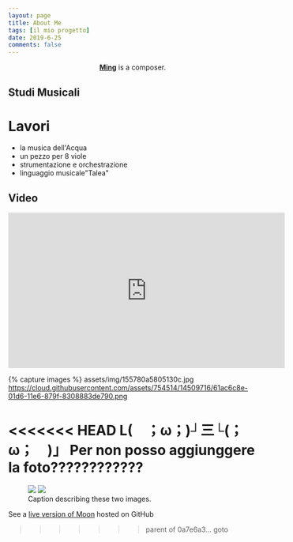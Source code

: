 ```yaml
---
layout: page
title: About Me
tags: [il mio progetto]
date: 2019-6-25
comments: false
---
```


<center><a href="http://guanming1989.github.io"><b>Ming</b></a> is a composer.</center>

## Studi Musicali

# Lavori

* la musica dell'Acqua
* un pezzo per 8 viole
* strumentazione e orchestrazione
* linguaggio musicale"Talea"

## Video

<iframe width="560" height="315"
src="https://www.youtube.com/embed/lmr8HTi3EWo"
frameborder="0" allow="accelerometer; autoplay;
encrypted-media; gyroscope; picture-in-picture"
allowfullscreen>
</iframe>

{% capture images %}
assets/img/155780a5805130c.jpg
    https://cloud.githubusercontent.com/assets/754514/14509716/61ac6c8e-01d6-11e6-879f-8308883de790.png


<<<<<<< HEAD
      L(　；ω；)┘三└(；ω；　)」
Per non posso aggiunggere la foto????????????
=======
<figure class="half">
    <a href="/images/image-filename-1-large.jpg"><img src="/images/image-filename-1.jpg"></a>
    <a href="/images/image-filename-2-large.jpg"><img src="/images/image-filename-2.jpg"></a>
    <figcaption>Caption describing these two images.</figcaption>
</figure>

See a [live version of Moon](http://taylantatli.github.io/Moon) hosted on GitHub
>>>>>>> parent of 0a7e6a3... goto

